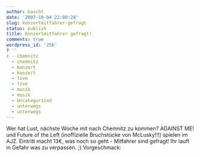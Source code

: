 ```yaml
---
author: bascht
date: '2007-10-04 22:00:28'
slug: konzertmitfahrer-gefragt
status: publish
title: Konzertmitfahrer gefragt!
comments: true
wordpress_id: '256'
? ''
: - chemnitz
  - chemnitz
  - konzert
  - konzert
  - live
  - live
  - musik
  - musik
  - Uncategorized
  - unterwegs
  - unterwegs
---
```


Wer hat Lust, nächste Woche mit nach Chemnitz zu kommen? AGAINST
ME! und Future of the Left (inoffizielle Bruchstücke von
McLusky!!!) spielen im AJZ. Eintritt macht 13€, was noch so geht -
Mitfahrer sind gefragt! Ihr lauft in Gefahr was zu verpassen. ;)
Vorgeschmack:







